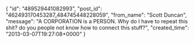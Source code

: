  {
   "id": "489529441082993",
   "post_id": "462493170453287_484745448228059",
   "from_name": "Scott Duncan",
   "message": "A CORPORATION is a PERSON. Why do I have to repeat this shit? do you people not know how to connect this stuff?",
   "created_time": "2013-03-07T19:27:08+0000"
 }
